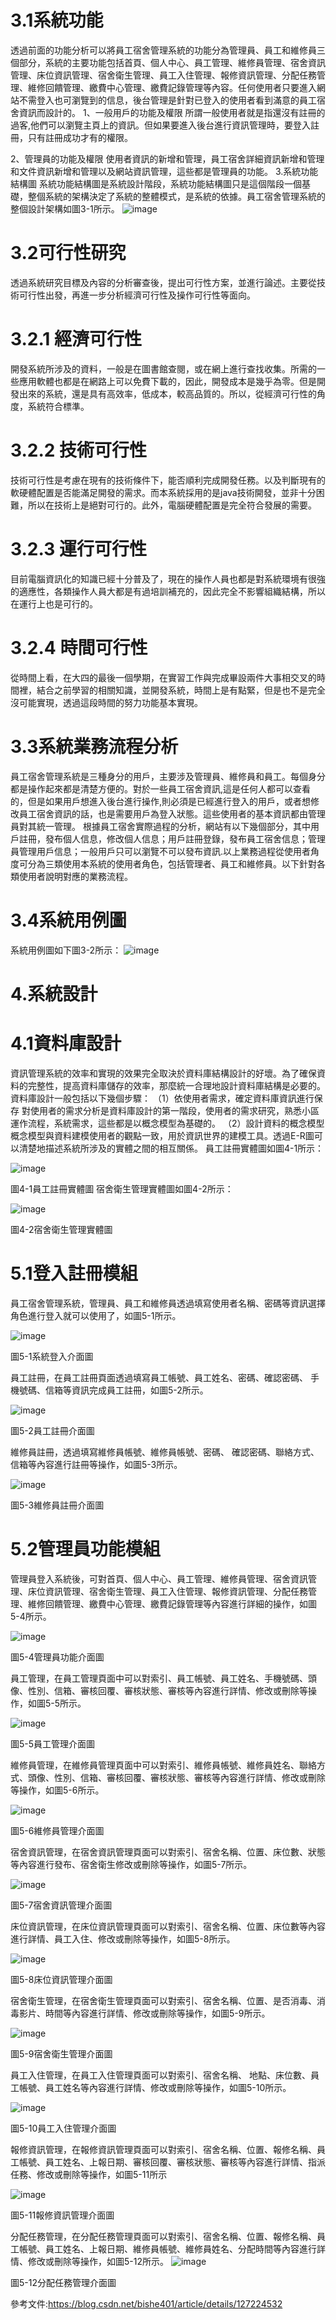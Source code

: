 

# 3.1系統功能
透過前面的功能分析可以將員工宿舍管理系統的功能分為管理員、員工和維修員三個部分，系統的主要功能包括首頁、個人中心、員工管理、維修員管理、宿舍資訊管理、床位資訊管理、宿舍衛生管理、員工入住管理、報修資訊管理、分配任務管理、維修回饋管理、繳費中心管理、繳費記錄管理等內容。任何使用者只要進入網站不需登入也可瀏覽到的信息，後台管理是針對已登入的使用者看到滿意的員工宿舍資訊而設計的。
1、一般用戶的功能及權限
所謂一般使用者就是指還沒有註冊的過客,他們可以瀏覽主頁上的資訊。但如果要進入後台進行資訊管理時，要登入註冊，只有註冊成功才有的權限。

2、管理員的功能及權限
使用者資訊的新增和管理，員工宿舍詳細資訊新增和管理和文件資訊新增和管理以及網站資訊管理，這些都是管理員的功能。
3.系統功能結構圖
系統功能結構圖是系統設計階段，系統功能結構圖只是這個階段一個基礎，整個系統的架構決定了系統的整體模式，是系統的依據。員工宿舍管理系統的整個設計架構如圖3-1所示。
![image](https://github.com/xz55632/-SSM/blob/main/%E7%B3%BB%E7%B5%B1%E5%8A%9F%E8%83%BD%E7%B5%90%E6%A7%8B%E5%9C%96.drawio)
# 3.2可行性研究
透過系統研究目標及內容的分析審查後，提出可行性方案，並進行論述。主要從技術可行性出發，再進一步分析經濟可行性及操作可行性等面向。
# 3.2.1 經濟可行性
開發系統所涉及的資料，一般是在圖書館查閱，或在網上進行查找收集。所需的一些應用軟體也都是在網路上可以免費下載的，因此，開發成本是幾乎為零。但是開發出來的系統，還是具有高效率，低成本，較高品質的。所以，從經濟可行性的角度，系統符合標準。


# 3.2.2 技術可行性
技術可行性是考慮在現有的技術條件下，能否順利完成開發任務。以及判斷現有的軟硬體配置是否能滿足開發的需求。而本系統採用的是java技術開發，並非十分困難，所以在技術上是絕對可行的。此外，電腦硬體配置是完全符合發展的需要。
# 3.2.3 運行可行性
目前電腦資訊化的知識已經十分普及了，現在的操作人員也都是對系統環境有很強的適應性，各類操作人員大都是有過培訓補充的，因此完全不影響組織結構，所以在運行上也是可行的。
# 3.2.4 時間可行性
從時間上看，在大四的最後一個學期，在實習工作與完成畢設兩件大事相交叉的時間裡，結合之前學習的相關知識，並開發系統，時間上是有點緊，但是也不是完全沒可能實現，透過這段時間的努力功能基本實現。
# 3.3系統業務流程分析
員工宿舍管理系統是三種身分的用戶，主要涉及管理員、維修員和員工。每個身分都是操作起來都是清楚方便的。對於一些員工宿舍資訊,這是任何人都可以查看的，但是如果用戶想進入後台進行操作,則必須是已經進行登入的用戶，或者想修改員工宿舍資訊的話，也是需要用戶為登入狀態。這些使用者的基本資訊都由管理員對其統一管理。
根據員工宿舍實際過程的分析，網站有以下幾個部分，其中用戶註冊，發布個人信息，修改個人信息；用戶註冊登錄，發布員工宿舍信息；管理員管理用戶信息；一般用戶只可以瀏覽不可以發布資訊.以上業務過程從使用者角度可分為三類使用本系統的使用者角色，包括管理者、員工和維修員。以下針對各類使用者說明對應的業務流程。

# 3.4系統用例圖
系統用例圖如下圖3-2所示：
![image](https://github.com/xz55632/-SSM/blob/main/%E7%B3%BB%E7%B5%B1%E6%A5%AD%E5%8B%99%E7%94%A8%E4%BE%8B%E5%9C%96.drawio)

# 4.系統設計
# 4.1資料庫設計
資訊管理系統的效率和實現的效果完全取決於資料庫結構設計的好壞。為了確保資料的完整性，提高資料庫儲存的效率，那麼統一合理地設計資料庫結構是必要的。資料庫設計一般包括以下幾個步驟：
（1）依使用者需求，確定資料庫資訊進行保存
對使用者的需求分析是資料庫設計的第一階段，使用者的需求研究，熟悉小區運作流程，系統需求，這些都是以概念模型為基礎的。
（2）設計資料的概念模型
概念模型與資料建模使用者的觀點一致，用於資訊世界的建模工具。透過E-R圖可以清楚地描述系統所涉及的實體之間的相互關係。
員工註冊實體圖如圖4-1所示：

![image](https://github.com/xz55632/market/blob/main/11024142-3.png)

圖4-1員工註冊實體圖
宿舍衛生管理實體圖如圖4-2所示：

![image](https://github.com/xz55632/-SSM/blob/main/%E5%93%A1%E5%B7%A54.png)

圖4-2宿舍衛生管理實體圖

# 5.1登入註冊模組
員工宿舍管理系統，管理員、員工和維修員透過填寫使用者名稱、密碼等資訊選擇角色進行登入就可以使用了，如圖5-1所示。

![image](https://github.com/xz55632/market/blob/main/%E5%AE%BF1.jpg)

圖5-1系統登入介面圖

員工註冊，在員工註冊頁面透過填寫員工帳號、員工姓名、密碼、確認密碼、 手機號碼、信箱等資訊完成員工註冊，如圖5-2所示。

![image](https://github.com/xz55632/market/blob/main/%E5%AE%BF2.jpg)

圖5-2員工註冊介面圖

維修員註冊，透過填寫維修員帳號、維修員帳號、密碼、 確認密碼、聯絡方式、信箱等內容進行註冊等操作，如圖5-3所示。

![image](https://github.com/xz55632/market/blob/main/%E5%AE%BF3.jpg)

圖5-3維修員註冊介面圖

# 5.2管理員功能模組
管理員登入系統後，可對首頁、個人中心、員工管理、維修員管理、宿舍資訊管理、床位資訊管理、宿舍衛生管理、員工入住管理、報修資訊管理、分配任務管理、維修回饋管理、繳費中心管理、繳費記錄管理等內容進行詳細的操作，如圖5-4所示。

![image](https://github.com/xz55632/market/blob/main/%E5%AE%BF4.jpg)

圖5-4管理員功能介面圖

員工管理，在員工管理頁面中可以對索引、員工帳號、員工姓名、手機號碼、頭像、性別、信箱、審核回覆、審核狀態、審核等內容進行詳情、修改或刪除等操作，如圖5-5所示。

![image](https://github.com/xz55632/market/blob/main/%E5%AE%BF5.jpg)

圖5-5員工管理介面圖

維修員管理，在維修員管理頁面中可以對索引、維修員帳號、維修員姓名、聯絡方式、頭像、性別、信箱、審核回覆、審核狀態、審核等內容進行詳情、修改或刪除等操作，如圖5-6所示。

![image](https://github.com/xz55632/market/blob/main/%E5%AE%BF6.jpg)

圖5-6維修員管理介面圖



宿舍資訊管理，在宿舍資訊管理頁面可以對索引、宿舍名稱、位置、床位數、狀態等內容進行發布、宿舍衛生修改或刪除等操作，如圖5-7所示。

![image](https://github.com/xz55632/market/blob/main/%E5%AE%BF7.jpg)

圖5-7宿舍資訊管理介面圖

床位資訊管理，在床位資訊管理頁面可以對索引、宿舍名稱、位置、床位數等內容進行詳情、員工入住、修改或刪除等操作，如圖5-8所示。

![image](https://github.com/xz55632/market/blob/main/%E5%AE%BF8.jpg)

圖5-8床位資訊管理介面圖

宿舍衛生管理，在宿舍衛生管理頁面可以對索引、宿舍名稱、位置、是否消毒、消毒影片、時間等內容進行詳情、修改或刪除等操作，如圖5-9所示。

![image](https://github.com/xz55632/market/blob/main/%E5%AE%BF9.jpg)

圖5-9宿舍衛生管理介面圖

員工入住管理，在員工入住管理頁面可以對索引、宿舍名稱、 地點、床位數、員工帳號、員工姓名等內容進行詳情、修改或刪除等操作，如圖5-10所示。

![image](https://github.com/xz55632/market/blob/main/%E5%AE%BF10.jpg)

圖5-10員工入住管理介面圖

報修資訊管理，在報修資訊管理頁面可以對索引、宿舍名稱、位置、報修名稱、員工帳號、員工姓名、上報日期、審核回覆、審核狀態、審核等內容進行詳情、指派任務、修改或刪除等操作，如圖5-11所示

![image](https://github.com/xz55632/market/blob/main/%E5%AE%BF11.jpg)

圖5-11報修資訊管理介面圖

分配任務管理，在分配任務管理頁面可以對索引、宿舍名稱、位置、報修名稱、員工帳號、員工姓名、上報日期、維修員帳號、維修員姓名、分配時間等內容進行詳情、修改或刪除等操作，如圖5-12所示。
![image](https://github.com/xz55632/market/blob/main/%E5%AE%BF12.jpg)

圖5-12分配任務管理介面圖




參考文件:https://blog.csdn.net/bishe401/article/details/127224532
